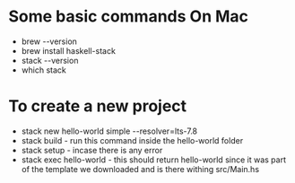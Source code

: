 # Some basic commands On Mac
- brew --version
- brew install haskell-stack
- stack --version
- which stack

# To create a new project
- stack new hello-world simple --resolver=lts-7.8
- stack build - run this command inside the hello-world folder
- stack setup - incase there is any error
- stack exec hello-world - this should return hello-world since it was part of the template we downloaded and is there withing src/Main.hs
